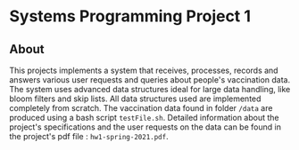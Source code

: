 # Systems Programming Project 1

## About
This projects implements a system that receives, processes, records and answers various user requests and queries about people's vaccination data. The system uses advanced data structures ideal for large data handling, like bloom filters and skip lists. All data structures used are implemented completely from scratch. The vaccination data found in folder ``` /data ``` are produced using a bash script ```testFile.sh```.
Detailed information about the project's specifications and the user requests on the data can be found in the project's pdf file : ```hw1-spring-2021.pdf```.


